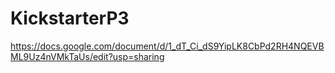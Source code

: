 # KickstarterP3

https://docs.google.com/document/d/1_dT_Ci_dS9YipLK8CbPd2RH4NQEVBML9Uz4nVMkTaUs/edit?usp=sharing
